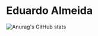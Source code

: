 # Eduardo Almeida
 ![Anurag's GitHub stats](https://github-readme-stats.vercel.app/api?username=anuraghazra&theme=nightowl&show_icons=true)

